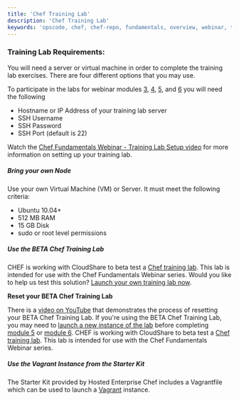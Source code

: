 ```yaml
---
title: 'Chef Training Lab'
description: 'Chef Training Lab'
keywords: 'opscode, chef, chef-repo, fundamentals, overview, webinar, template'
---
```


### Training Lab Requirements:

You will need a server or virtual machine in order to complete the training lab exercises.  There are four different options that you may use.

To participate in the labs for webinar modules [3][week3_webinar], [4][week4_webinar], [5][week5_webinar], and [6][week6_webinar] you will need the following

- Hostname or IP Address of your training lab server
- SSH Username
- SSH Password
- SSH Port (default is 22)

Watch the [Chef Fundamentals Webinar - Training Lab Setup video][youtube-training-lab] for more information on setting up your training lab.

##### Bring your own Node

Use your own Virtual Machine (VM) or Server.  It must meet the following criteria:

- Ubuntu 10.04+
- 512 MB RAM
- 15 GB Disk
- sudo or root level permissions

##### Use the BETA Chef Training Lab

CHEF is working with CloudShare to beta test a [Chef training lab][chef-lab].  This lab is intended for use with the Chef Fundamentals Webinar series.  Would you like to help us test this solution?  [Launch your own training lab now][chef-lab].

**Reset your BETA Chef Training Lab**

There is a [video on YouTube][youtube-lab-reset] that demonstrates the process of resetting your BETA Chef Training Lab.
If you're using the BETA Chef Training Lab, you may need to [launch a new instance of the lab][chef-lab] before completing [module 5][week5_webinar] or [module 6][week6_webinar].  CHEF is working with CloudShare to beta test a [Chef training lab][chef-lab].  This lab is intended for use with the Chef Fundamentals Webinar series.

##### Use the Vagrant Instance from the Starter Kit

The Starter Kit provided by Hosted Enterprise Chef includes a Vagrantfile which can be used to launch a [Vagrant][vagrantup] instance.


[chef-lab]: http://opscode-cheflab.herokuapp.com/labs/fundamentalswebinar/ubuntu/attend
[vagrantup]:  http://vagrantup.com
[youtube-lab-reset]: http://www.youtube.com/watch?v=XJdVXAZ95xE
[youtube-training-lab]: http://www.youtube.com/watch?v=4RrzK1ozitE
[week3_webinar]: /screencasts/fundi-webinar-week-3/
[week4_webinar]: /screencasts/fundi-webinar-week-4/
[week5_webinar]: /screencasts/fundi-webinar-week-5/
[week6_webinar]: /screencasts/fundi-webinar-week-6/

